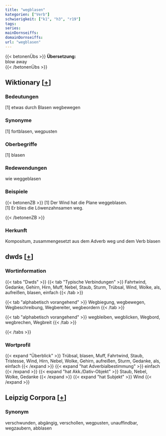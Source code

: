 ```yaml
---
title: "wegblasen"
kategorien: ["Verb"]
schwierigkeit: ["k1", "h3", "r19"]
tags:
series:
mainDornseiffs:
domainDornseiffs:
url: "wegblasen"
---
```


{{< betonenÜbs >}}
**Übersetzung:**  
blow away  
{{< /betonenÜbs >}}

## Wiktionary [[+](https://de.wiktionary.org/wiki/wegblasen)]

### Bedeutungen
[1] etwas durch Blasen wegbewegen  

### Synonyme
[1] fortblasen, wegpusten  

### Oberbegriffe
[1] blasen  

### Redewendungen
wie weggeblasen  

### Beispiele
{{< betonenZB >}}
[1] Der Wind hat die Plane weggeblasen.  
[1] Er blies die Löwenzahnsamen weg.  

{{< /betonenZB >}}
### Herkunft
Kompositum, zusammengesetzt aus dem Adverb weg und dem Verb blasen  



## dwds [[+](https://www.dwds.de/wb/wegblasen)]

### Wortinformation
{{< tabs "Dwds" >}}
{{< tab "Typische Verbindungen" >}}
Fahrtwind, Gedanke, Gehirn, Hirn, Muff, Nebel, Staub, Sturm, Trübsal, Wind, Wolke, als, aufreißen, blasen, einfach
{{< /tab >}}

{{< tab "alphabetisch vorangehend" >}}
Wegbiegung, wegbewegen, Wegbeschreibung, Wegbereiter, wegbeordern
{{< /tab >}}

{{< tab "alphabetisch vorangehend" >}}
wegbleiben, wegblicken, Wegbord, wegbrechen, Wegbreit
{{< /tab >}}

{{< /tabs >}}

### Wortprofil
{{< expand "Überblick" >}} Trübsal, blasen, Muff, Fahrtwind, Staub, Tristesse, Wind, Hirn, Nebel, Wolke, Gehirn, aufreißen, Sturm, Gedanke, als, einfach {{< /expand >}}
{{< expand "hat Adverbialbestimmung" >}} einfach {{< /expand >}}
{{< expand "hat Akk./Dativ-Objekt" >}} Staub, Nebel, Wolke, Gedanke {{< /expand >}}
{{< expand "hat Subjekt" >}} Wind {{< /expand >}}

## Leipzig Corpora [[+](https://corpora.uni-leipzig.de/en/res?word=wegblasen&corpusId=deu_newscrawl-public_2018)]


### Synonym
verschwunden, abgängig, verschollen, wegpusten, unauffindbar, wegzaubern, abblasen

